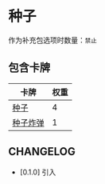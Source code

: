 # 种子

作为补充包选项时数量：`禁止`

## 包含卡牌

卡牌 | 权重
--- | ---
[种子](../卡牌/种子.md) | 4
[种子炸弹](../卡牌/种子炸弹.md) | 1

## CHANGELOG

- [0.1.0] 引入
